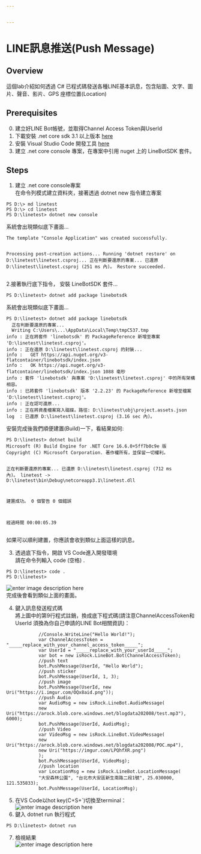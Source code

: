 ```yaml
---


---
```


<h1 id="line訊息推送push-message">LINE訊息推送(Push Message)</h1>
<h2 id="overview">Overview</h2>
<p>這個lab介紹如何透過 C# 已程式碼發送各種LINE基本訊息，包含貼圖、文字、圖片、聲音、影片、GPS 座標位置(Location)</p>
<h2 id="prerequisites">Prerequisites</h2>
<ol start="0">
<li>建立好LINE Bot帳號，並取得Channel Access Token與UserId</li>
<li>下載安裝 .net core sdk 3.1 以上版本 <a href="https://dotnet.microsoft.com/download">here</a></li>
<li>安裝 Visual Studio Code 開發工具 <a href="https://code.visualstudio.com/download">here</a></li>
<li>建立 .net core console 專案，在專案中引用 nuget 上的 LineBotSDK 套件。</li>
</ol>
<h2 id="steps">Steps</h2>
<ol>
<li>建立 .net core console專案<br>
在命令列模式建立資料夾，接著透過 dotnet new 指令建立專案</li>
</ol>
<pre class=" language-bash"><code class="prism  language-bash">PS D:\<span class="token operator">&gt;</span> md linetest
PS D:\<span class="token operator">&gt;</span> <span class="token function">cd</span> linetest
PS D:\linetest<span class="token operator">&gt;</span> dotnet new console
</code></pre>
<p>系統會出現類似底下畫面…</p>
<pre><code>The template "Console Application" was created successfully.

Processing post-creation actions...
Running 'dotnet restore' on D:\linetest\linetest.csproj...
  正在判斷要還原的專案...
  已還原 D:\linetest\linetest.csproj (251 ms 內)。
Restore succeeded.
</code></pre>
<p>2.接著執行底下指令， 安裝 LineBotSDK 套件…</p>
<pre><code>PS D:\linetest&gt; dotnet add package linebotsdk
</code></pre>
<p>系統會出現類似底下畫面…</p>
<pre><code>PS D:\linetest&gt; dotnet add package linebotsdk
  正在判斷要還原的專案...
  Writing C:\Users\...\AppData\Local\Temp\tmpC537.tmp
info : 正在將套件 'linebotsdk' 的 PackageReference 新增至專案 'D:\linetest\linetest.csproj'。
info : 正在還原 D:\linetest\linetest.csproj 的封裝...
info :   GET https://api.nuget.org/v3-flatcontainer/linebotsdk/index.json
info :   OK https://api.nuget.org/v3-flatcontainer/linebotsdk/index.json 1088 毫秒
info : 套件 'linebotsdk' 與專案 'D:\linetest\linetest.csproj' 中的所有架構相容。
info : 已將套件 'linebotsdk' 版本 '2.2.23' 的 PackageReference 新增至檔案 'D:\linetest\linetest.csproj'。
info : 正在認可還原...
info : 正在將資產檔案寫入磁碟。路徑: D:\linetest\obj\project.assets.json
log  : 已還原 D:\linetest\linetest.csproj (3.16 sec 內)。
</code></pre>
<p>安裝完成後我們順便建置(Build)一下，看結果如何:</p>
<pre><code>PS D:\linetest&gt; dotnet build
Microsoft (R) Build Engine for .NET Core 16.6.0+5ff7b0c9e 版
Copyright (C) Microsoft Corporation. 著作權所有，並保留一切權利。

  正在判斷要還原的專案...
  已還原 D:\linetest\linetest.csproj (712 ms 內)。
  linetest -&gt; D:\linetest\bin\Debug\netcoreapp3.1\linetest.dll

建置成功。
    0 個警告
    0 個錯誤

經過時間 00:00:05.39
</code></pre>
<p>如果可以順利建置，你應該會收到類似上面這樣的訊息。</p>
<ol start="3">
<li>透過底下指令，開啟 VS Code進入開發環境<br>
請在命令列輸入 code (空格) .</li>
</ol>
<pre><code>PS D:\linetest&gt; code .
PS D:\linetest&gt;
</code></pre>
<p><img src="https://i.imgur.com/QQBSJWL.png" alt="enter image description here"><br>
完成後會看到類似上面的畫面。</p>
<ol start="4">
<li>鍵入訊息發送程式碼<br>
將上圖中的第9行程式註銷，換成底下程式碼(請注意ChannelAccessToken和UserId 須換為你自己申請的LINE Bot相關資訊)：</li>
</ol>
<pre class=" language-csharp"><code class="prism  language-csharp">            <span class="token comment">//Console.WriteLine("Hello World!");</span>
            <span class="token keyword">var</span> ChannelAccessToken <span class="token operator">=</span> <span class="token string">"_____replace_with_your_channel_access_token_____"</span><span class="token punctuation">;</span>
            <span class="token keyword">var</span> UserId <span class="token operator">=</span> <span class="token string">"_____replace_with_your_userId_____"</span><span class="token punctuation">;</span>
            <span class="token keyword">var</span> bot <span class="token operator">=</span> <span class="token keyword">new</span> <span class="token class-name">isRock<span class="token punctuation">.</span>LineBot<span class="token punctuation">.</span>Bot</span><span class="token punctuation">(</span>ChannelAccessToken<span class="token punctuation">)</span><span class="token punctuation">;</span>
            <span class="token comment">//push text</span>
            bot<span class="token punctuation">.</span><span class="token function">PushMessage</span><span class="token punctuation">(</span>UserId<span class="token punctuation">,</span> <span class="token string">"Hello World"</span><span class="token punctuation">)</span><span class="token punctuation">;</span>
            <span class="token comment">//push sticker</span>
            bot<span class="token punctuation">.</span><span class="token function">PushMessage</span><span class="token punctuation">(</span>UserId<span class="token punctuation">,</span> <span class="token number">1</span><span class="token punctuation">,</span> <span class="token number">3</span><span class="token punctuation">)</span><span class="token punctuation">;</span>
            <span class="token comment">//push image</span>
            bot<span class="token punctuation">.</span><span class="token function">PushMessage</span><span class="token punctuation">(</span>UserId<span class="token punctuation">,</span> <span class="token keyword">new</span> <span class="token class-name">Uri</span><span class="token punctuation">(</span><span class="token string">"https://i.imgur.com/OQx8aid.png"</span><span class="token punctuation">)</span><span class="token punctuation">)</span><span class="token punctuation">;</span>
            <span class="token comment">//push Audio</span>
            <span class="token keyword">var</span> AudioMsg <span class="token operator">=</span> <span class="token keyword">new</span> <span class="token class-name">isRock<span class="token punctuation">.</span>LineBot<span class="token punctuation">.</span>AudioMessage</span><span class="token punctuation">(</span>
            <span class="token keyword">new</span> <span class="token class-name">Uri</span><span class="token punctuation">(</span><span class="token string">"https://arock.blob.core.windows.net/blogdata202008/test.mp3"</span><span class="token punctuation">)</span><span class="token punctuation">,</span> <span class="token number">6000</span><span class="token punctuation">)</span><span class="token punctuation">;</span>
            bot<span class="token punctuation">.</span><span class="token function">PushMessage</span><span class="token punctuation">(</span>UserId<span class="token punctuation">,</span> AudioMsg<span class="token punctuation">)</span><span class="token punctuation">;</span>
            <span class="token comment">//push Video            </span>
            <span class="token keyword">var</span> VideoMsg <span class="token operator">=</span> <span class="token keyword">new</span> <span class="token class-name">isRock<span class="token punctuation">.</span>LineBot<span class="token punctuation">.</span>VideoMessage</span><span class="token punctuation">(</span>
            <span class="token keyword">new</span> <span class="token class-name">Uri</span><span class="token punctuation">(</span><span class="token string">"https://arock.blob.core.windows.net/blogdata202008/POC.mp4"</span><span class="token punctuation">)</span><span class="token punctuation">,</span>
            <span class="token keyword">new</span> <span class="token class-name">Uri</span><span class="token punctuation">(</span><span class="token string">"https://imgur.com/LPQhfXR.png"</span><span class="token punctuation">)</span>
            <span class="token punctuation">)</span><span class="token punctuation">;</span>
            bot<span class="token punctuation">.</span><span class="token function">PushMessage</span><span class="token punctuation">(</span>UserId<span class="token punctuation">,</span> VideoMsg<span class="token punctuation">)</span><span class="token punctuation">;</span>
            <span class="token comment">//push location</span>
            <span class="token keyword">var</span> LocationMsg <span class="token operator">=</span> <span class="token keyword">new</span> <span class="token class-name">isRock<span class="token punctuation">.</span>LineBot<span class="token punctuation">.</span>LocationMessage</span><span class="token punctuation">(</span>
            <span class="token string">"大安森林公園"</span><span class="token punctuation">,</span> <span class="token string">"台北市大安區新生南路二段1號"</span><span class="token punctuation">,</span> <span class="token number">25.030000</span><span class="token punctuation">,</span> <span class="token number">121.535833</span><span class="token punctuation">)</span><span class="token punctuation">;</span>
            bot<span class="token punctuation">.</span><span class="token function">PushMessage</span><span class="token punctuation">(</span>UserId<span class="token punctuation">,</span> LocationMsg<span class="token punctuation">)</span><span class="token punctuation">;</span>
</code></pre>
<ol start="5">
<li>在VS Code以hot key(C+S+`)切換至terminal：<br>
<img src="https://i.imgur.com/24odB1m.png" alt="enter image description here"></li>
<li>鍵入 dotnet run 執行程式</li>
</ol>
<pre class=" language-dos"><code class="prism  language-dos">PS D:\linetest&gt; dotnet run
</code></pre>
<ol start="7">
<li>檢視結果<br>
<img src="https://i.imgur.com/DRRmTcM.png" alt="enter image description here"></li>
</ol>

